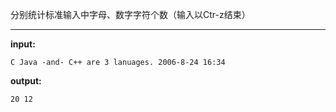 分别统计标准输入中字母、数字字符个数（输入以Ctr-z结束）
****
**input:**
```
C Java -and- C++ are 3 lanuages. 2006-8-24 16:34
```
**output:**
```
20 12
```